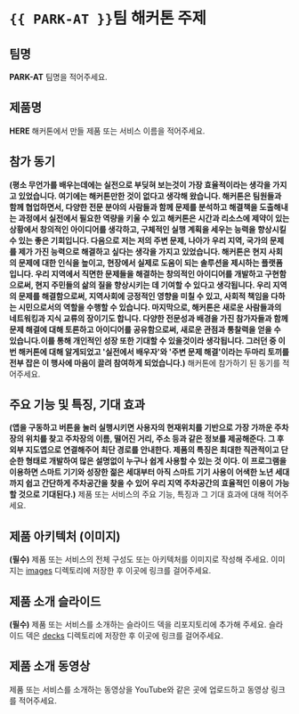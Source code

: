 # `{{ PARK-AT }}`팀 해커톤 주제

## 팀명

**PARK-AT** 팀명을 적어주세요.

## 제품명

**HERE** 해커톤에서 만들 제품 또는 서비스 이름을 적어주세요.

## 참가 동기

**(평소 무언가를 배우는데에는 실전으로 부딪혀 보는것이 가장 효율적이라는 생각을 가지고 있었습니다. 여기에는 해커톤만한 것이 없다고 생각해 왔습니다. 해커톤은 팀원들과 함께 협업하면서, 다양한 전문 분야의 사람들과 함께 문제를 분석하고 해결책을 도출해내는 과정에서 실전에서 필요한 역량을 키울 수 있고
해커톤은 시간과 리소스에 제약이 있는 상황에서 창의적인 아이디어를 생각하고, 구체적인 실행 계획을 세우는 능력을 향상시킬 수 있는 좋은 기회입니다.
다음으로 저는 저의 주변 문제, 나아가 우리 지역, 국가의 문제를 제가 가진 능력으로 해결하고 싶다는 생각을 가지고 있었습니다. 해커톤은 현지 사회의 문제에 대한 인식을 높이고, 현장에서 실제로 도움이 되는 솔루션을 제시하는 플랫폼입니다. 우리 지역에서 직면한 문제들을 해결하는 창의적인 아이디어를 개발하고 구현함으로써, 현지 주민들의 삶의 질을 향상시키는 데 기여할 수 있다고 생각됩니다. 우리 지역의 문제를 해결함으로써, 지역사회에 긍정적인 영향을 미칠 수 있고, 사회적 책임을 다하는 시민으로서의 역할을 수행할 수 있습니다.
마지막으로, 해커톤은 새로운 사람들과의 네트워킹과 지식 교류의 장이기도 합니다. 다양한 전문성과 배경을 가진 참가자들과 함께 문제 해결에 대해 토론하고 아이디어를 공유함으로써, 새로운 관점과 통찰력을 얻을 수 있습니다.이를 통해 개인적인 성장 또한 기대할 수 있을것이라 생각됩니다. 그러던 중 이번 해커톤에 대해 알게되었고 '실전에서 배우자'와 '주변 문제 해결'이라는 두마리 토끼를 전부 잡은 이 행사에 마음이 끌려 참여하게 되었습니다.)** 해커톤에 참가하기 된 동기를 적어주세요.

## 주요 기능 및 특징, 기대 효과

**(앱을 구동하고 버튼을 눌러 실행시키면 사용자의 현재위치를 기반으로 가장 가까운 주차장의 위치를 찾고 주차장의 이름, 떨어진 거리, 주소 등과 같은 정보를 제공해준다. 그 후 외부 지도앱으로 연결해주어 최단 경로를 안내한다. 제품의 특징은 최대한 직관적이고 단순한 형태로 개발하여 많은 설명없이 누구나 쉽게 사용할 수 있는 것 이다. 이 프로그램을 이용하면 스마트 기기와 성장한 젊은 세대부터 아직 스마트 기기 사용이 어색한 노년 세대까지 쉽고 간단하게 주차공간을 찾을 수 있어 우리 지역 주차공간의 효율적인 이용이 가능할 것으로 기대된다.)** 제품 또는 서비스의 주요 기능, 특징과 그 기대 효과에 대해 적어주세요.

## 제품 아키텍처 (이미지)

**(필수)** 제품 또는 서비스의 전체 구성도 또는 아키텍처를 이미지로 작성해 주세요. 이미지는 [images](./images) 디렉토리에 저장한 후 이곳에 링크를 걸어주세요.

## 제품 소개 슬라이드

**(필수)** 제품 또는 서비스를 소개하는 슬라이드 덱을 리포지토리에 추가해 주세요. 슬라이드 덱은 [decks](./decks) 디렉토리에 저장한 후 이곳에 링크를 걸어주세요.

## 제품 소개 동영상

제품 또는 서비스를 소개하는 동영상을 YouTube와 같은 곳에 업로드하고 동영상 링크를 적어주세요.
